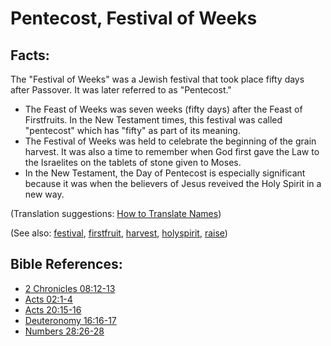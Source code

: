 # Pentecost, Festival of Weeks #

## Facts: ##

The "Festival of Weeks" was a Jewish festival that took place fifty days after Passover. It was later referred to as "Pentecost."

* The Feast of Weeks was seven weeks (fifty days) after the Feast of Firstfruits. In the New Testament times, this festival was called "pentecost" which has "fifty" as part of its meaning.
* The Festival of Weeks was held to celebrate the beginning of the grain harvest. It was also a time to remember when God first gave the Law to the Israelites on the tablets of stone given to Moses.
* In the New Testament, the Day of Pentecost is especially significant because it was when the believers of Jesus reveived the Holy Spirit in a new way.

(Translation suggestions: [How to Translate Names](https://git.door43.org/Door43/en-ta-translate-vol1/src/master/content/translate_names.md))

(See also: [festival](../other/festival.md), [firstfruit](../kt/firstfruit.md), [harvest](../kt/harvest.md), [holyspirit](../kt/holyspirit.md), [raise](../kt/raise.md))

## Bible References: ##

* [2 Chronicles 08:12-13](https://door43.org/en/bible/notes/2ch/08/12)
* [Acts 02:1-4](https://door43.org/en/bible/notes/act/02/01)
* [Acts 20:15-16](https://door43.org/en/bible/notes/act/20/15)
* [Deuteronomy 16:16-17](https://door43.org/en/bible/notes/deu/16/16)
* [Numbers 28:26-28](https://door43.org/en/bible/notes/num/28/26)


